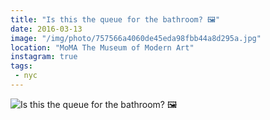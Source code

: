 ```yaml
---
title: "Is this the queue for the bathroom? 🖼"
date: 2016-03-13
image: "/img/photo/757566a4060de45eda98fbb44a8d295a.jpg"
location: "MoMA The Museum of Modern Art"
instagram: true
tags:
 - nyc
---
```


![Is this the queue for the bathroom? 🖼](/img/photo/757566a4060de45eda98fbb44a8d295a.jpg)
